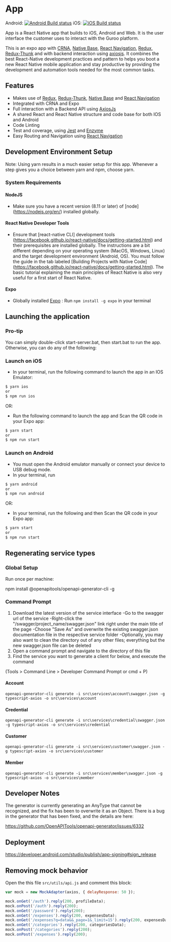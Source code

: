 # App

Android: [![Android Build status](https://build.appcenter.ms/v0.1/apps/ed581ffa-690c-474f-84c3-2bc4dc47a125/branches/master/badge)](https://dev.azure.com/GurooSolutions/_git/App)
iOS: [![iOS Build status](https://build.appcenter.ms/v0.1/apps/ffb08211-7d5b-46cb-acde-48d5a3e2d44b/branches/master/badge)](https://dev.azure.com/GurooSolutions/_git/App)

App is a React Native app that builds to iOS, Android and Web. It is the user interface the customer uses to interact with the Guroo platform.

This is an expo app with [CRNA](https://facebook.github.io/react-native/blog/2017/03/13/introducing-create-react-native-app), [Native Base](https://nativebase.io/), [React Navigation](https://reactnavigation.org/), [Redux](https://redux.js.org/), [Redux-Thunk](https://github.com/reduxjs/redux-thunk) and with backend interaction using [axiosjs](https://github.com/axios/axios). It combines the best React-Native development practices and pattern to helps you boot a new React Native mobile application and stay productive by providing the development and automation tools needed for the most common tasks.

## Features

* Makes use of [Redux](https://redux.js.org/), [Redux-Thunk](https://github.com/reduxjs/redux-thunk), [Native Base](https://nativebase.io/) and [React Navigation](https://reactnavigation.org/)
* Integrated with CRNA and Expo
* Full interaction with a Backend API using [AxiosJs](https://github.com/axios/axios)
* A shared React and React Native structure and code base for both IOS and Android
* Code Linting
* Test and coverage, using [Jest](https://facebook.github.io/jest/) and [Enzyme](https://github.com/airbnb/enzyme)
* Easy Routing and Navigation using [React Navigation](https://reactnavigation.org/)

## Development Environment Setup

Note: Using yarn results in a much easier setup for this app. Whenever a step gives you a choice between yarn and npm, choose yarn.

### System Requirements

#### NodeJS

* Make sure you have a recent version (8.11 or later) of [node] (<https://nodejs.org/en/>) installed globally.

#### React Native Developer Tools

* Ensure that [react-native CLI] development tools (<https://facebook.github.io/react-native/docs/getting-started.html>) and their prerequisites are installed globally.
The instructions are a bit different depending on your operating system (MacOS, Windows, Linux) and the target development environment (Android, OS).
You must follow the guide in the tab labeled [Building Projects with Native Code] (<https://facebook.github.io/react-native/docs/getting-started.html>). The basic tutorial explaining the main principles of React Native is also very useful for a first start of React Native.

#### Expo

* Globally installed [Expo](https://expo.io/) : Run `npm install -g expo` in your terminal

## Launching the application

### Pro-tip

You can simply double-click start-server.bat, then start.bat to run the app. Otherwise, you can do any of the following:

### Launch on iOS

* In your terminal, run the following command to launch the app in an IOS Emulator:

```sh
$ yarn ios
or
$ npm run ios
```

OR:

* Run the following command to launch the app and Scan the QR code in your Expo app:

```sh
$ yarn start
or
$ npm run start
```

### Launch on Android

* You must open the Android emulator manually or connect your device to USB debug mode.
* In your terminal, run

```sh
$ yarn android
or
$ npm run android
```

OR:

* In your terminal, run the following and then Scan the QR code in your Expo app:

```sh
$ yarn start
or
$ npm run start
```

## Regenerating service types

### Global Setup

Run once per machine:

npm install @openapitools/openapi-generator-cli -g

### Command Prompt

1. Download the latest version of the service interface
    -Go to the swagger url of the service
    -Right-click the "/swagger/project_name/swagger.json" link right under the main title of the page
    -Choose "Save As" and overwrite the existing swagger.json documentation file in the respective service folder
    -Optionally, you may also want to clean the directory out of any other files; everything but the new swagger.json file can be deleted
2. Open a command prompt and navigate to the directory of this file
3. Find the service you want to generate a client for below, and execute the command

(Tools > Command Line > Developer Command Prompt or cmd + P)

#### Account

```sp
openapi-generator-cli generate -i src\services\account\swagger.json -g typescript-axios -o src\services\account
```

#### Credential

```sp
openapi-generator-cli generate -i src\services\credential\swagger.json -g typescript-axios -o src\services\credential
```

#### Customer

```sp
openapi-generator-cli generate -i src\services\customer\swagger.json -g typescript-axios -o src\services\customer
```

#### Member

```sp
openapi-generator-cli generate -i src\services\member\swagger.json -g typescript-axios -o src\services\member
```

## Developer Notes

The generator is currently generating an AnyType that cannot be recognized, and the fix has been to overwrite it as an Object. There is a bug in the generator that has been fixed, and the details are here:

<https://github.com/OpenAPITools/openapi-generator/issues/6332>

## Deployment

<https://developer.android.com/studio/publish/app-signing#sign_release>

## Removing mock behavior

Open the this file `src/utils/api.js` and comment this block:

```javascript
var mock = new MockAdapter(axios, { delayResponse: 50 });

mock.onGet('/auth').reply(200, profileData);
mock.onPost('/auth').reply(200);
mock.onGet('/password').reply(200);
mock.onGet('/expenses').reply(200, expensesData);
mock.onGet('/expenses?q=data&&_page=1&_limit=15').reply(200, expensesData);
mock.onGet('/categories').reply(200, categoriesData);
mock.onPost('/categories').reply(200);
mock.onPost('/expenses').reply(200);
```
